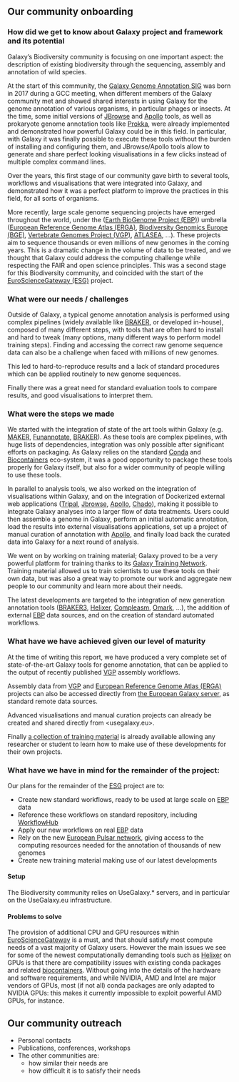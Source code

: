 ## Our community onboarding

### How did we get to know about Galaxy project and framework and its potential

Galaxy’s Biodiversity community is focusing on one important aspect: the description of existing biodiversity through the sequencing, assembly and annotation of wild species.

At the start of this community, the [Galaxy Genome Annotation SIG](https://galaxyproject.org/community/sig/genome-annotation/) was born in 2017 during a GCC meeting, when different members of the Galaxy community met and showed shared interests in using Galaxy for the genome annotation of various organisms, in particular phages or insects. At the time, some initial versions of [JBrowse](https://jbrowse.org/jb2/) and [Apollo](https://genomearchitect.readthedocs.io/en/latest/) tools, as well as prokaryote genome annotation tools like [Prokka](https://github.com/tseemann/prokka), were already implemented and demonstrated how powerful Galaxy could be in this field. In particular, with Galaxy it was finally possible to execute these tools without the burden of installing and configuring them, and JBrowse/Apollo tools allow to generate and share perfect looking visualisations in a few clicks instead of multiple complex command lines.

Over the years, this first stage of our community gave birth to several tools, workflows and visualisations that were integrated into Galaxy, and demonstrated how it was a perfect platform to improve the practices in this field, for all sorts of organisms.

More recently, large scale genome sequencing projects have emerged throughout the world, under the ([Earth BioGenome Project (EBP)](https://www.earthbiogenome.org/)) umbrella ([European Reference Genome Atlas (ERGA)](https://www.erga-biodiversity.eu/), [Biodiversity Genomics Europe (BGE)](https://biodiversitygenomics.eu/), [Vertebrate Genomes Project (VGP)](https://vertebrategenomesproject.org/), [ATLASEA](https://www.atlasea.fr/en/), …). These projects aim to sequence thousands or even millions of new genomes in the coming years. This is a dramatic change in the volume of data to be treated, and we thought that Galaxy could address the computing challenge while respecting the FAIR and open science principles. This was a second stage for this Biodiversity community, and coincided with the start of the [EuroScienceGateway (ESG)](https://galaxyproject.org/projects/esg/) project.

### What were our needs / challenges

Outside of Galaxy, a typical genome annotation analysis is performed using complex pipelines (widely available like [BRAKER](https://github.com/Gaius-Augustus/BRAKER), or developed in-house), composed of many different steps, with tools that are often hard to install and hard to tweak (many options, many different ways to perform model training steps). Finding and accessing the correct raw genome sequence data can also be a challenge when faced with millions of new genomes.

This led to hard-to-reproduce results and a lack of standard procedures which can be applied routinely to new genome sequences.

Finally there was a great need for standard evaluation tools to compare results, and good visualisations to interpret them.

### What were the steps we made

We started with the integration of state of the art tools within Galaxy (e.g. [MAKER](https://www.yandell-lab.org/software/maker.html), [Funannotate](https://funannotate.readthedocs.io/en/latest/), [BRAKER](https://github.com/Gaius-Augustus/BRAKER)). As these tools are complex pipelines, with huge lists of dependencies, integration was only possible after significant efforts on packaging. As Galaxy relies on the standard [Conda](https://docs.conda.io/en/latest/) and [Biocontainers](https://biocontainers-edu.readthedocs.io/en/latest/what_is_biocontainers.html) eco-system, it was a good opportunity to package these tools properly for Galaxy itself, but also for a wider community of people willing to use these tools.

In parallel to analysis tools, we also worked on the integration of visualisations within Galaxy, and on the integration of Dockerized external web applications ([Tripal](https://tripal.readthedocs.io/en/latest/user_guide.html), [Jbrowse](https://jbrowse.org/jb2/), [Apollo](https://apollo.jbrowse.org/), [Chado](https://chado.readthedocs.io/en/rtd/best_practices.html)), making it possible to integrate Galaxy analyses into a larger flow of data treatments. Users could then assemble a genome in Galaxy, perform an initial automatic annotation, load the results into external visualisations applications, set up a project of manual curation of annotation with [Apollo](https://apollo.jbrowse.org/), and finally load back the curated data into Galaxy for a next round of analysis.

We went on by working on training material; Galaxy proved to be a very powerful platform for training thanks to its [Galaxy Training Network](https://training.galaxyproject.org/). Training material allowed us to train scientists to use these tools on their own data, but was also a great way to promote our work and aggregate new people to our community and learn more about their needs.

The latest developments are targeted to the integration of new generation annotation tools ([BRAKER3](https://github.com/Gaius-Augustus/BRAKER), [Helixer](https://github.com/weberlab-hhu/Helixer), [Compleasm](https://github.com/huangnengCSU/compleasm), [Omark](https://omark.omabrowser.org/), …), the addition of external [EBP](https://www.earthbiogenome.org/) data sources, and on the creation of standard automated workflows.

### What have we have achieved given our level of maturity

At the time of writing this report, we have produced a very complete set of state-of-the-art Galaxy tools for genome annotation, that can be applied to the output of recently published [VGP](https://vertebrategenomesproject.org/) assembly workflows.

Assembly data from [VGP](https://vertebrategenomesproject.org/) and [European Reference Genome Atlas (ERGA)](https://www.erga-biodiversity.eu/) projects can also be accessed directly from [the European Galaxy server](https://usegalaxy.eu/), as standard remote data sources.

Advanced visualisations and manual curation projects can already be created and shared directly from <usegalaxy.eu>.

Finally [a collection of training material](https://training.galaxyproject.org/training-material/topics/genome-annotation/) is already available allowing any researcher or student to learn how to make use of these developments for their own projects.

### What have we have in mind for the remainder of the project:
Our plans for the remainder of the [ESG](https://galaxyproject.org/projects/esg/) project are to:

  - Create new standard workflows, ready to be used at large scale on [EBP](https://www.earthbiogenome.org/) data
  - Reference these workflows on standard repository, including [WorkflowHub](https://workflowhub.eu/)
  - Apply our new workflows on real [EBP](https://www.earthbiogenome.org/) data
  - Rely on the new [European Pulsar network](https://pulsar-network.readthedocs.io/en/latest/), giving access to the computing resources needed for the annotation of thousands of new genomes
  - Create new training material making use of our latest developments

#### Setup
The Biodiversity community relies on UseGalaxy.* servers, and in particular on the UseGalaxy.eu infrastructure.

#### Problems to solve

The provision of additional CPU and GPU resources within [EuroScienceGateway](https://galaxyproject.org/projects/esg/) is a must, and that should satisfy most compute needs of a vast majority of Galaxy users. However the main issues we see for some of the newest computationally demanding tools such as [Helixer](https://github.com/weberlab-hhu/Helixer) on GPUs is that there are compatibility issues with existing conda packages and related [biocontainers](https://biocontainers-edu.readthedocs.io/en/latest/what_is_biocontainers.html). Without going into the details of the hardware and software requirements, and while NVIDIA, AMD and Intel are major vendors of GPUs, most (if not all) conda packages are only adapted to NVIDIA GPUs: this makes it currently impossible to exploit powerful AMD GPUs, for instance. 

## Our community outreach

  - Personal contacts
  - Publications, conferences, workshops
  - The other communities are:
    - how similar their needs are
    - how difficult it is to satisfy their needs